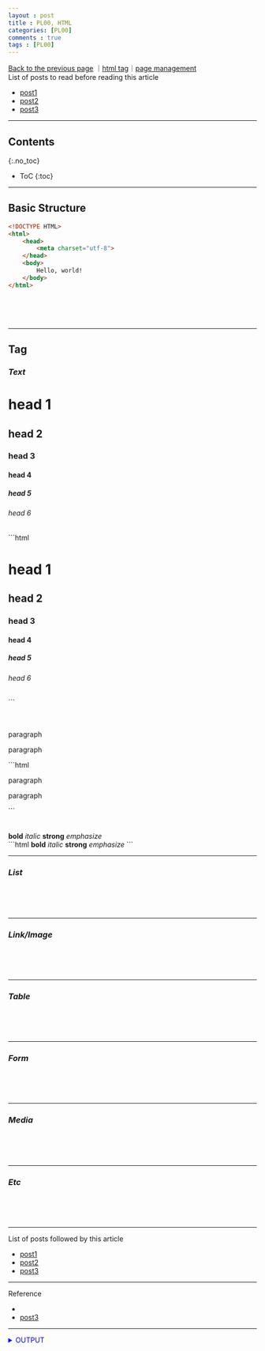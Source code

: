 ```yaml
---
layout : post
title : PL00, HTML
categories: [PL00]
comments : true
tags : [PL00]
---
```

[Back to the previous page](https://userdyk-github.github.io/Study.html) ｜<a href="https://namu.wiki/w/HTML/%ED%83%9C%EA%B7%B8#s-9" target="_blank">html tag</a>｜<a href="https://github.com/userdyk-github/userdyk-github.github.io/blob/master/_posts/PL00/2019-08-13-PL00-HTML.md" target="_blank">page management</a><br>
List of posts to read before reading this article
- <a href='https://userdyk-github.github.io/'>post1</a>
- <a href='https://userdyk-github.github.io/'>post2</a>
- <a href='https://userdyk-github.github.io/'>post3</a>

---

## Contents
{:.no_toc}

* ToC
{:toc}

<hr class="division1">

## **Basic Structure**
```html
<!DOCTYPE HTML>
<html>
    <head>
        <meta charset="utf-8">
    </head>
    <body>
        Hello, world!
    </body>
</html>
```
<br><br><br>

<hr class="division2">

## **Tag**
### ***Text***
<div class="frame1">
    <h1>head 1</h1>
    <h2>head 2</h2>
    <h3>head 3</h3>
    <h4>head 4</h4>
    <h5>head 5</h5>
    <h6>head 6</h6>
</div>
```html
<h1>head 1</h1>
<h2>head 2</h2>
<h3>head 3</h3>
<h4>head 4</h4>
<h5>head 5</h5>
<h6>head 6</h6>
```
<br><br><br>


<div class="frame1">
    <p>paragraph</p>
    <p>paragraph</p>
</div>    
```html
<p>paragraph</p>
<p>paragraph</p>
```
<br><br><br>

<div class="frame3">
    <b>bold</b>
    <i>italic</i>
    <strong>strong</strong>
    <em>emphasize</em>
</div>
```html
<b>bold</b>
<i>italic</i>
<strong>strong</strong>
<em>emphasize</em>
```

---

### ***List***

<br><br><br>

---

### ***Link/Image***

<br><br><br>

---

### ***Table***

<br><br><br>

---

### ***Form***

<br><br><br>

---

### ***Media***

<br><br><br>

---

### ***Etc***

<br><br><br>


<hr class="division1">

List of posts followed by this article
- [post1](https://userdyk-github.github.io/)
- <a href='https://userdyk-github.github.io/'>post2</a>
- <a href='https://userdyk-github.github.io/'>post3</a>

---

Reference
- <a href='' target="_blank"></a>
- <a href='https://userdyk-github.github.io/'>post3</a>

---

<details markdown="1">
<summary class='jb-small' style="color:blue">OUTPUT</summary>
<hr class='division3'>
    <details markdown="1">
    <summary class='jb-small' style="color:red">OUTPUT</summary>
    <hr class='division3_1'>
    <hr class='division3_1'>
    </details>
<hr class='division3'>
</details>



